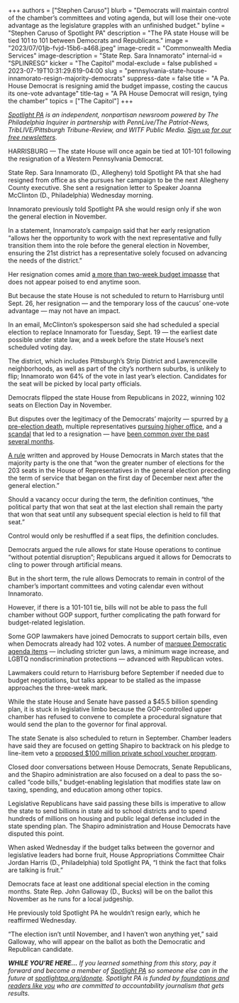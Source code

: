 +++
authors = ["Stephen Caruso"]
blurb = "Democrats will maintain control of the chamber’s committees and voting agenda, but will lose their one-vote advantage as the legislature grapples with an unfinished budget."
byline = "Stephen Caruso of Spotlight PA"
description = "The PA state House will be tied 101 to 101 between Democrats and Republicans."
image = "2023/07/01jb-fvjd-15b6-a468.jpeg"
image-credit = "Commonwealth Media Services"
image-description = "State Rep. Sara Innamorato"
internal-id = "SPLINRESG"
kicker = "The Capitol"
modal-exclude = false
published = 2023-07-19T10:31:29.619-04:00
slug = "pennsylvania-state-house-innamorato-resign-majority-democrats"
suppress-date = false
title = "A Pa. House Democrat is resigning amid the budget impasse, costing the caucus its one-vote advantage"
title-tag = "A PA House Democrat will resign, tying the chamber"
topics = ["The Capitol"]
+++

<a href="https://www.spotlightpa.org/"><em>Spotlight PA</em></a><em> is an independent, nonpartisan newsroom powered by The Philadelphia Inquirer in partnership with PennLive/The Patriot-News, TribLIVE/Pittsburgh Tribune-Review, and WITF Public Media. </em><a href="https://www.spotlightpa.org/newsletters"><em>Sign up for our free newsletters</em></a><em>.</em>

HARRISBURG — The state House will once again be tied at 101-101 following the resignation of a Western Pennsylvania Democrat.

State Rep. Sara Innamorato (D., Allegheny) told Spotlight PA that she had resigned from office as she pursues her campaign to be the next Allegheny County executive. She sent a resignation letter to Speaker Joanna McClinton (D., Philadelphia) Wednesday morning.

Innamorato previously told Spotlight PA she would resign only if she won the general election in November.

In a statement, Innamorato’s campaign said that her early resignation “allows her the opportunity to work with the next representative and fully transition them into the role before the general election in November, ensuring the 21st district has a representative solely focused on advancing the needs of the district.”

<script src="https://www.spotlightpa.org/embed.js" async></script><div data-spl-embed-version="1" data-spl-src="https://www.spotlightpa.org/embeds/newsletter/"></div>

Her resignation comes amid <a href="https://www.spotlightpa.org/news/2023/07/pennsylvania-budget-governor-shapiro-education-conflict/">a more than two-week budget impasse</a> that does not appear poised to end anytime soon.

But because the state House is not scheduled to return to Harrisburg until Sept. 26, her resignation — and the temporary loss of the caucus’ one-vote advantage — may not have an impact.

In an email, McClinton’s spokesperson said she had scheduled a special election to replace Innamorato for Tuesday, Sept. 19 — the earliest date possible under state law, and a week before the state House’s next scheduled voting day.

The district, which includes Pittsburgh’s Strip District and Lawrenceville neighborhoods, as well as part of the city’s northern suburbs, is unlikely to flip; Innamorato won 64% of the vote in last year’s election. Candidates for the seat will be picked by local party officials.

Democrats flipped the state House from Republicans in 2022, winning 102 seats on Election Day in November.

But disputes over the legitimacy of the Democrats’ majority — spurred by <a href="https://www.spotlightpa.org/news/2022/11/pa-election-2022-results-democrat-house-control-speaker-election/">a pre-election death</a>, multiple representatives <a href="https://www.spotlightpa.org/news/2022/11/pa-election-2022-democrats-majority-summer-lee-austin-davis/">pursuing higher office</a>, and a <a href="https://www.spotlightpa.org/news/2023/03/pa-mike-zabel-sexual-harassment-resigns/">scandal</a> that led to a resignation — have <a href="https://www.spotlightpa.org/news/2022/12/pa-2022-election-state-house-specials-joanna-mcclinton/">been common over the past several months</a>.

<a href="https://www.spotlightpa.org/news/2023/04/pa-state-house-majority-definition-rules-twitter-blue/">A rule</a> written and approved by House Democrats in March states that the majority party is the one that “won the greater number of elections for the 203 seats in the House of Representatives in the general election preceding the term of service that began on the first day of December next after the general election.”

Should a vacancy occur during the term, the definition continues, “the political party that won that seat at the last election shall remain the party that won that seat until any subsequent special election is held to fill that seat.”

Control would only be reshuffled if a seat flips, the definition concludes.

Democrats argued the rule allows for state House operations to continue “without potential disruption”; Republicans argued it allows for Democrats to cling to power through artificial means.

But in the short term, the rule allows Democrats to remain in control of the chamber’s important committees and voting calendar even without Innamorato.

However, if there is a 101-101 tie, bills will not be able to pass the full chamber without GOP support, further complicating the path forward for budget-related legislation.

Some GOP lawmakers have joined Democrats to support certain bills, even when Democrats already had 102 votes. A number of <a href="https://www.spotlightpa.org/news/2023/05/pa-house-jewish-caucus-doug-mastriano-progressive-special-election/">marquee Democratic agenda items</a> — including stricter gun laws, a minimum wage increase, and LGBTQ nondiscrimination protections — advanced with Republican votes.

Lawmakers could return to Harrisburg before September if needed due to budget negotiations, but talks appear to be stalled as the impasse approaches the three-week mark.

While the state House and Senate have passed a $45.5 billion spending plan, it is stuck in legislative limbo because the GOP-controlled upper chamber has refused to convene to complete a procedural signature that would send the plan to the governor for final approval.

The state Senate is also scheduled to return in September. Chamber leaders have said they are focused on getting Shapiro to backtrack on his pledge to line-item veto a <a href="https://www.spotlightpa.org/news/2023/07/pennsylvania-private-school-voucher-josh-shapiro-matt-bradford-dark-money-ads/">proposed $100 million private school voucher program</a>.

Closed door conversations between House Democrats, Senate Republicans, and the Shapiro administration are also focused on a deal to pass the so-called “code bills,” budget-enabling legislation that modifies state law on taxing, spending, and education among other topics.

Legislative Republicans have said passing these bills is imperative to allow the state to send billions in state aid to school districts and to spend hundreds of millions on housing and public legal defense included in the state spending plan. The Shapiro administration and House Democrats have disputed this point.

When asked Wednesday if the budget talks between the governor and legislative leaders had borne fruit, House Appropriations Committee Chair Jordan Harris (D., Philadelphia) told Spotlight PA, “I think the fact that folks are talking is fruit.”

<script src="https://www.spotlightpa.org/embed.js" async></script><div data-spl-embed-version="1" data-spl-src="https://www.spotlightpa.org/embeds/donate/"></div>

Democrats face at least one additional special election in the coming months. State Rep. John Galloway (D., Bucks) will be on the ballot this November as he runs for a local judgeship.

He previously told Spotlight PA he wouldn’t resign early, which he reaffirmed Wednesday.

“The election isn’t until November, and I haven’t won anything yet,” said Galloway, who will appear on the ballot as both the Democratic and Republican candidate.

<strong><em>WHILE YOU’RE HERE…</em></strong><em> If you learned something from this story, pay it forward and become a member of </em><a href="https://www.spotlightpa.org/"><em>Spotlight PA</em></a><em> so someone else can in the future at </em><a href="https://www.spotlightpa.org/donate/"><em>spotlightpa.org/donate</em></a><em>. Spotlight PA is funded by</em><a href="https://www.spotlightpa.org/support"><em> foundations and readers like you</em></a><em> who are committed to accountability journalism that gets results.</em>

